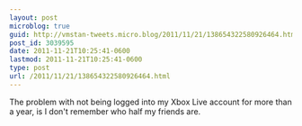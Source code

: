 ```yaml
---
layout: post
microblog: true
guid: http://vmstan-tweets.micro.blog/2011/11/21/138654322580926464.html
post_id: 3039595
date: 2011-11-21T10:25:41-0600
lastmod: 2011-11-21T10:25:41-0600
type: post
url: /2011/11/21/138654322580926464.html
---
```

The problem with not being logged into my Xbox Live account for more than a year, is I don't remember who half my friends are.
